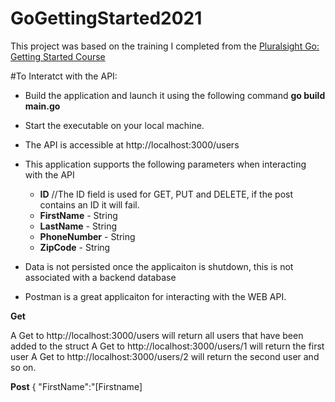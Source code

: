 # GoGettingStarted2021

This project was based on the training I completed from the [Pluralsight Go: Getting Started Course](https://app.pluralsight.com/library/courses/getting-started-with-go/table-of-contents)

#To Interatct with the API:
* Build the application and launch it using the following command **go build main.go**
* Start the executable on your local machine.
* The API is accessible at http://localhost:3000/users
* This application supports the following parameters when interacting with the API
  * **ID** //The ID field is used for GET, PUT and DELETE, if the post contains an ID it will fail.
  * **FirstName** - String
  * **LastName** - String
  * **PhoneNumber** - String
  * **ZipCode** - String
* Data is not persisted once the applicaiton is shutdown, this is not associated with a backend database

* Postman is a great applicaiton for interacting with the WEB API.

**Get**

A Get to http://localhost:3000/users will return all users that have been added to the struct
A Get to http://localhost:3000/users/1 will return the first user
A Get to http://localhost:3000/users/2 will return the second user and so on.

**Post**
{
  "FirstName":"[Firstname]


